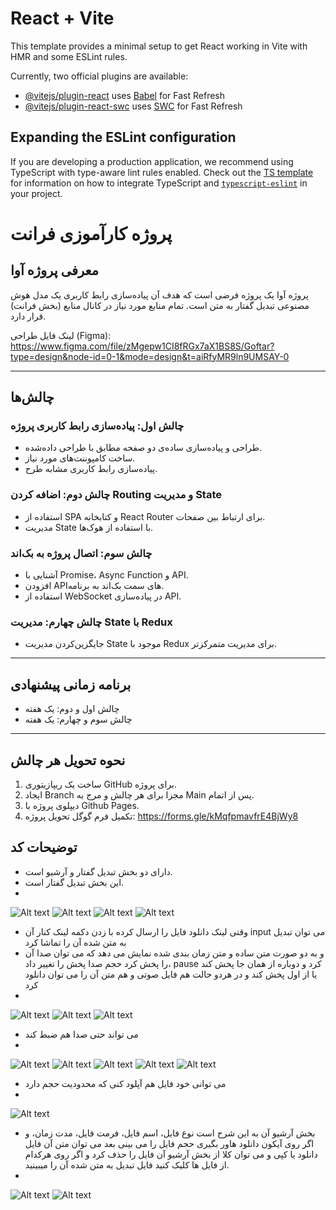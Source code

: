 # React + Vite

This template provides a minimal setup to get React working in Vite with HMR and some ESLint rules.

Currently, two official plugins are available:

- [@vitejs/plugin-react](https://github.com/vitejs/vite-plugin-react/blob/main/packages/plugin-react) uses [Babel](https://babeljs.io/) for Fast Refresh
- [@vitejs/plugin-react-swc](https://github.com/vitejs/vite-plugin-react/blob/main/packages/plugin-react-swc) uses [SWC](https://swc.rs/) for Fast Refresh

## Expanding the ESLint configuration

If you are developing a production application, we recommend using TypeScript with type-aware lint rules enabled. Check out the [TS template](https://github.com/vitejs/vite/tree/main/packages/create-vite/template-react-ts) for information on how to integrate TypeScript and [`typescript-eslint`](https://typescript-eslint.io) in your project.
# پروژه کارآموزی فرانت

## معرفی پروژه آوا
پروژه آوا یک پروژه فرضی است که هدف آن پیاده‌سازی رابط کاربری یک مدل هوش مصنوعی تبدیل گفتار به متن است.
تمام منابع مورد نیاز در کانال منابع (بخش فرانت) قرار دارد.

لینک فایل طراحی (Figma):
https://www.figma.com/file/zMgepw1CI8fRGx7aX1BS8S/Goftar?type=design&node-id=0-1&mode=design&t=aiRfyMR9ln9UMSAY-0

---

## چالش‌ها

### چالش اول: پیاده‌سازی رابط کاربری پروژه
- طراحی و پیاده‌سازی ساده‌ی دو صفحه مطابق با طراحی داده‌شده.
- ساخت کامپوننت‌های مورد نیاز.
- پیاده‌سازی رابط کاربری مشابه طرح.

### چالش دوم: اضافه کردن Routing و مدیریت State
- استفاده از SPA و کتابخانه React Router برای ارتباط بین صفحات.
- مدیریت State با استفاده از هوک‌ها.

### چالش سوم: اتصال پروژه به بک‌اند
- آشنایی با Promise، Async Function و API.
- افزودن APIهای سمت بک‌اند به برنامه.
- استفاده از WebSocket در پیاده‌سازی API.

### چالش چهارم: مدیریت State با Redux
- جایگزین‌کردن مدیریت State موجود با Redux برای مدیریت متمرکزتر.

---

## برنامه زمانی پیشنهادی
- چالش اول و دوم: یک هفته
- چالش سوم و چهارم: یک هفته

---

## نحوه تحویل هر چالش
1. ساخت یک ریپازیتوری GitHub برای پروژه.
2. ایجاد Branch مجزا برای هر چالش و مرج به Main پس از اتمام.
3. دیپلوی پروژه با Github Pages.
4. تکمیل فرم گوگل تحویل پروژه:
https://forms.gle/kMqfpmavfrE4BjWy8

## توضیحات کد
- دارای دو بخش تبدیل گفتار و آرشیو است.
- این بخش تبدیل گفتار است.
- 
![Alt text](https://github.com/amirhoprogrammer/front-project-roshan/blob/main/image%20of%20project/image1.png)
![Alt text](https://github.com/amirhoprogrammer/front-project-roshan/blob/main/image%20of%20project/image2.png)
![Alt text](https://github.com/amirhoprogrammer/front-project-roshan/blob/main/image%20of%20project/image3.png)
![Alt text](https://github.com/amirhoprogrammer/front-project-roshan/blob/main/image%20of%20project/image4.png)
- وقتی لینک دانلود فایل را ارسال کرده با زدن دکمه لینک کنار آن input می توان تبدیل به متن شده آن را تماشا کرد
- و به دو صورت متن ساده و متن زمان بندی شده نمایش می دهد که می توان صدا آن را پخش کرد حجم صدا پخش را تغییر داد، pause کرد و دوباره از همان جا پخش کند یا از اول پخش کند و در هردو حالت هم فایل صوتی و هم متن آن را می توان دانلود کرد
- 
![Alt text](https://github.com/amirhoprogrammer/front-project-roshan/blob/main/image%20of%20project/image5.png)
![Alt text](https://github.com/amirhoprogrammer/front-project-roshan/blob/main/image%20of%20project/image6.png)
![Alt text](https://github.com/amirhoprogrammer/front-project-roshan/blob/main/image%20of%20project/image11.png)
- می تواند حتی صدا هم ضبط کند
- 
![Alt text](https://github.com/amirhoprogrammer/front-project-roshan/blob/main/image%20of%20project/image1.png)
![Alt text](https://github.com/amirhoprogrammer/front-project-roshan/blob/main/image%20of%20project/image7.png)
![Alt text](https://github.com/amirhoprogrammer/front-project-roshan/blob/main/image%20of%20project/image8.png)
![Alt text](https://github.com/amirhoprogrammer/front-project-roshan/blob/main/image%20of%20project/image9.png)
![Alt text](https://github.com/amirhoprogrammer/front-project-roshan/blob/main/image%20of%20project/image10.png)
- می توانی خود فایل هم آپلود کنی که محدودیت حجم دارد
- 
![Alt text](https://github.com/amirhoprogrammer/front-project-roshan/blob/main/image%20of%20project/image2.png)
- بخش آرشیو آن به این شرح است نوع فایل، اسم فایل، فرمت فایل، مدت زمان، و اگر روی آیکون دانلود هاور بگیری حجم فایل را می بینی بعد می توان متن آن فایل دانلود یا کپی و می توان کلا از بخش آرشیو آن فایل را حذف کرد و اگر روی هرکدام از فایل ها کلیک کنید فایل تبدیل به متن شده آن را میبینید.
- 
![Alt text](https://github.com/amirhoprogrammer/front-project-roshan/blob/main/image%20of%20project/image12.png)
![Alt text](https://github.com/amirhoprogrammer/front-project-roshan/blob/main/image%20of%20project/image13.png)
